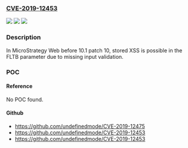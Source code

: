 ### [CVE-2019-12453](https://cve.mitre.org/cgi-bin/cvename.cgi?name=CVE-2019-12453)
![](https://img.shields.io/static/v1?label=Product&message=n%2Fa&color=blue)
![](https://img.shields.io/static/v1?label=Version&message=n%2Fa&color=blue)
![](https://img.shields.io/static/v1?label=Vulnerability&message=n%2Fa&color=brighgreen)

### Description

In MicroStrategy Web before 10.1 patch 10, stored XSS is possible in the FLTB parameter due to missing input validation.

### POC

#### Reference
No POC found.

#### Github
- https://github.com/undefinedmode/CVE-2019-12475
- https://github.com/undefinedmode/CVE-2019-12453
- https://github.com/undefinedmode/CVE-2019-12453

